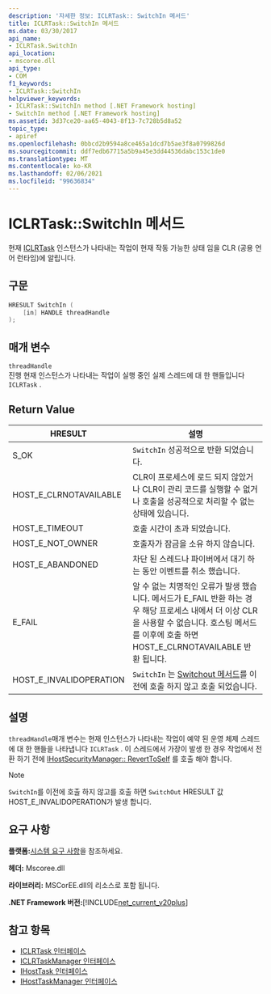 ```yaml
---
description: '자세한 정보: ICLRTask:: SwitchIn 메서드'
title: ICLRTask::SwitchIn 메서드
ms.date: 03/30/2017
api_name:
- ICLRTask.SwitchIn
api_location:
- mscoree.dll
api_type:
- COM
f1_keywords:
- ICLRTask::SwitchIn
helpviewer_keywords:
- ICLRTask::SwitchIn method [.NET Framework hosting]
- SwitchIn method [.NET Framework hosting]
ms.assetid: 3d37ce20-aa65-4043-8f13-7c728b5d8a52
topic_type:
- apiref
ms.openlocfilehash: 0bbcd2b9594a8ce465a1dcd7b5ae3f8a0799826d
ms.sourcegitcommit: ddf7edb67715a5b9a45e3dd44536dabc153c1de0
ms.translationtype: MT
ms.contentlocale: ko-KR
ms.lasthandoff: 02/06/2021
ms.locfileid: "99636834"
---
```

# <a name="iclrtaskswitchin-method"></a>ICLRTask::SwitchIn 메서드

현재 [ICLRTask](iclrtask-interface.md) 인스턴스가 나타내는 작업이 현재 작동 가능한 상태 임을 CLR (공용 언어 런타임)에 알립니다.  
  
## <a name="syntax"></a>구문  
  
```cpp  
HRESULT SwitchIn (  
    [in] HANDLE threadHandle  
);  
```  
  
## <a name="parameters"></a>매개 변수  

 `threadHandle`  
 진행 현재 인스턴스가 나타내는 작업이 실행 중인 실제 스레드에 대 한 핸들입니다 `ICLRTask` .  
  
## <a name="return-value"></a>Return Value  
  
|HRESULT|설명|  
|-------------|-----------------|  
|S_OK|`SwitchIn` 성공적으로 반환 되었습니다.|  
|HOST_E_CLRNOTAVAILABLE|CLR이 프로세스에 로드 되지 않았거나 CLR이 관리 코드를 실행할 수 없거나 호출을 성공적으로 처리할 수 없는 상태에 있습니다.|  
|HOST_E_TIMEOUT|호출 시간이 초과 되었습니다.|  
|HOST_E_NOT_OWNER|호출자가 잠금을 소유 하지 않습니다.|  
|HOST_E_ABANDONED|차단 된 스레드나 파이버에서 대기 하는 동안 이벤트를 취소 했습니다.|  
|E_FAIL|알 수 없는 치명적인 오류가 발생 했습니다. 메서드가 E_FAIL 반환 하는 경우 해당 프로세스 내에서 더 이상 CLR을 사용할 수 없습니다. 호스팅 메서드를 이후에 호출 하면 HOST_E_CLRNOTAVAILABLE 반환 됩니다.|  
|HOST_E_INVALIDOPERATION|`SwitchIn` 는 [Switchout 메서드](iclrtask-switchout-method.md)를 이전에 호출 하지 않고 호출 되었습니다.|  
  
## <a name="remarks"></a>설명  

 `threadHandle`매개 변수는 현재 인스턴스가 나타내는 작업이 예약 된 운영 체제 스레드에 대 한 핸들을 나타냅니다 `ICLRTask` . 이 스레드에서 가장이 발생 한 경우 작업에서 전환 하기 전에 [IHostSecurityManager:: RevertToSelf](ihostsecuritymanager-reverttoself-method.md) 를 호출 해야 합니다.  
  
> [!NOTE]
> `SwitchIn`를 이전에 호출 하지 않고를 호출 하면 `SwitchOut` HRESULT 값 HOST_E_INVALIDOPERATION가 발생 합니다.  
  
## <a name="requirements"></a>요구 사항  

 **플랫폼:**[시스템 요구 사항](../../get-started/system-requirements.md)을 참조하세요.  
  
 **헤더:** Mscoree.dll  
  
 **라이브러리:** MSCorEE.dll의 리소스로 포함 됩니다.  
  
 **.NET Framework 버전:**[!INCLUDE[net_current_v20plus](../../../../includes/net-current-v20plus-md.md)]  
  
## <a name="see-also"></a>참고 항목

- [ICLRTask 인터페이스](iclrtask-interface.md)
- [ICLRTaskManager 인터페이스](iclrtaskmanager-interface.md)
- [IHostTask 인터페이스](ihosttask-interface.md)
- [IHostTaskManager 인터페이스](ihosttaskmanager-interface.md)
